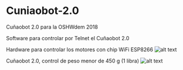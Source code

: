 # Cuniaobot-2.0
Cuñaobot 2.0 para la OSHWdem 2018

Software para controlar por Telnet el Cuñaobot 2.0

Hardware para controlar los motores con chip WiFi ESP8266
![alt text](https://github.com/davidramirezdrm/Cuniaobot-2.0/blob/master/images/Hardware.jpg)

Cuñaobot 2.0, control de peso menor de 450 g (1 libra)
![alt text](https://github.com/davidramirezdrm/Cuniaobot-2.0/blob/master/images/Cuniaobot.jpg)